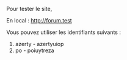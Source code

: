 Pour tester le site, 

En local : http://forum.test

Vous pouvez utiliser les identifiants suivants : 

1) azerty - azertyuiop
2) po - poiuytreza
